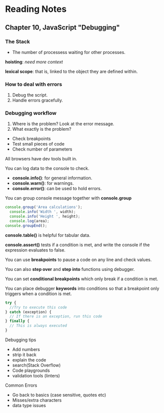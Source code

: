 # Reading Notes
## Chapter 10, JavaScript "Debugging"

### The Stack
- The number of processess waiting for other processes.

**hoisting**: *need more context*

**lexical scope**: that is, linked to the object they are defined within.

### How to deal with errors
1. Debug the script.
2. Handle errors gracefully.

### Debugging workflow
1. Where is the problem? Look at the error message.
2. What exactly is the problem?
  - Check breakpoints
  - Test small pieces of code
  - Check number of parameters

All browsers have dev tools built in.

You can log data to the console to check.

- **console.info()**: for general information.
- **console.warn()**: for warnings.
- **console.error()**: can be used to hold errors.

You can group console message together with **console.group**
```js
console.group('Area calculations');
  console.info('Width ', width);
  console.info('Height ', height);
  console.log(area);
console.groupEnd();
```
**console.table()** is helpful for tabular data.

**console.assert()** tests if a condition is met, and write the console if the expression evaluates to false.

You can use **breakpoints** to pause a code on any line and check values.

You can also **step over** and **step into** functions using debugger.

You can set **conditional breakpoints** which only break if a condition is met.

You can place debugger **keywords** into conditions so that a breakpoint only triggers when a condition is met.

```js
try {
  //Try to execute this code
} catch (exception) {
  // If there is an exception, run this code
} finally {
  // This is always executed
}
```
Debugging tips
- Add numbers
- strip it back
- explain the code
- search(Stack Overflow)
- Code playgrounds
- validation tools (linters)

Common Errors
- Go back to basics (case sensitive, quotes etc)
- Misses/extra characters
- data type issues